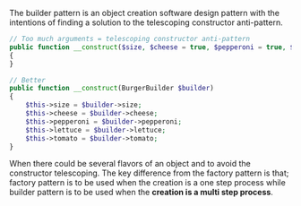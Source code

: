 The builder pattern is an object creation software design pattern with the intentions of finding a solution to the telescoping constructor anti-pattern.

```php
// Too much arguments = telescoping constructor anti-pattern
public function __construct($size, $cheese = true, $pepperoni = true, $tomato = false, $lettuce = true)
{
}

// Better
public function __construct(BurgerBuilder $builder)
{
    $this->size = $builder->size;
    $this->cheese = $builder->cheese;
    $this->pepperoni = $builder->pepperoni;
    $this->lettuce = $builder->lettuce;
    $this->tomato = $builder->tomato;
}
```

When there could be several flavors of an object and to avoid the constructor telescoping. The key difference from the factory pattern is that; factory pattern is to be used when the creation is a one step process while builder pattern is to be used when the **creation is a multi step process**.